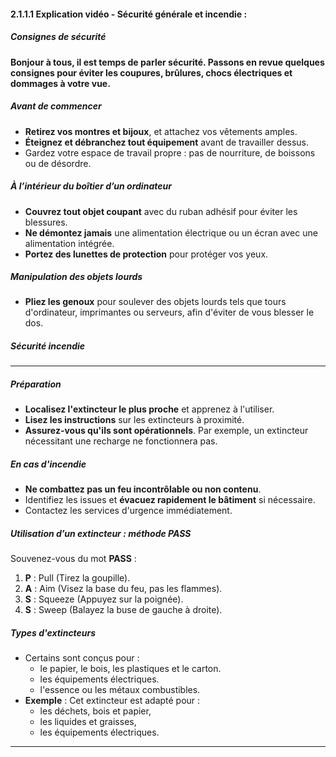 
#### 2.1.1.1 Explication vidéo - Sécurité générale et incendie :

##### Consignes de sécurité

**Bonjour à tous, il est temps de parler sécurité. Passons en revue quelques consignes pour éviter les coupures, brûlures, chocs électriques et dommages à votre vue.**

##### Avant de commencer

- **Retirez vos montres et bijoux**, et attachez vos vêtements amples.
- **Éteignez et débranchez tout équipement** avant de travailler dessus.
- Gardez votre espace de travail propre : pas de nourriture, de boissons ou de désordre.

##### À l’intérieur du boîtier d’un ordinateur

- **Couvrez tout objet coupant** avec du ruban adhésif pour éviter les blessures.
- **Ne démontez jamais** une alimentation électrique ou un écran avec une alimentation intégrée.
- **Portez des lunettes de protection** pour protéger vos yeux.

##### Manipulation des objets lourds

- **Pliez les genoux** pour soulever des objets lourds tels que tours d'ordinateur, imprimantes ou serveurs, afin d'éviter de vous blesser le dos.

##### Sécurité incendie
-----
##### Préparation

- **Localisez l'extincteur le plus proche** et apprenez à l'utiliser.
- **Lisez les instructions** sur les extincteurs à proximité.
- **Assurez-vous qu'ils sont opérationnels**. Par exemple, un extincteur nécessitant une recharge ne fonctionnera pas.

##### En cas d'incendie

- **Ne combattez pas un feu incontrôlable ou non contenu**.
- Identifiez les issues et **évacuez rapidement le bâtiment** si nécessaire.
- Contactez les services d'urgence immédiatement.

#####  Utilisation d’un extincteur : méthode PASS

Souvenez-vous du mot **PASS** :

1. **P** : Pull (Tirez la goupille).
2. **A** : Aim (Visez la base du feu, pas les flammes).
3. **S** : Squeeze (Appuyez sur la poignée).
4. **S** : Sweep (Balayez la buse de gauche à droite).

##### Types d'extincteurs

- Certains sont conçus pour :
  - le papier, le bois, les plastiques et le carton.
  - les équipements électriques.
  - l'essence ou les métaux combustibles.
- **Exemple** : Cet extincteur est adapté pour :
  - les déchets, bois et papier,
  - les liquides et graisses,
  - les équipements électriques.

---

